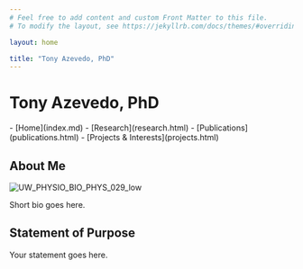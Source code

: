 ```yaml
---
# Feel free to add content and custom Front Matter to this file.
# To modify the layout, see https://jekyllrb.com/docs/themes/#overriding-theme-defaults

layout: home

title: "Tony Azevedo, PhD"
---
```


# Tony Azevedo, PhD

<nav>
- [Home](index.md)
- [Research](research.html)
- [Publications](publications.html)
- [Projects & Interests](projects.html)
</nav>

## About Me

![UW_PHYSIO_BIO_PHYS_029_low](https://github.com/user-attachments/assets/f9b75a5e-d6bc-4b86-a504-0547fda7e4e4)

Short bio goes here.

## Statement of Purpose

Your statement goes here.